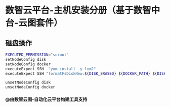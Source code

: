 # 数智云平台-主机安装分册（基于数智中台-云图套件）

## 磁盘操作

```bash
EXECUTED_PERMISSION="suroot"
setNodeConfig disk   
setNodeConfig docker 
executeExpect SSH  "yum install -y lvm2"
executeExpect SSH "formatFsDiskNew:${DISK_ERASED} ${DOCKER_PATH} ${DISK_DISK} ${DOCKER_VOLUME} ${DOCKER_LV} ${DISK_VG}"

unsetNodeConfig disk  
unsetNodeConfig docker 
```

#### @由数智云图-自动化云平台构建工具支持